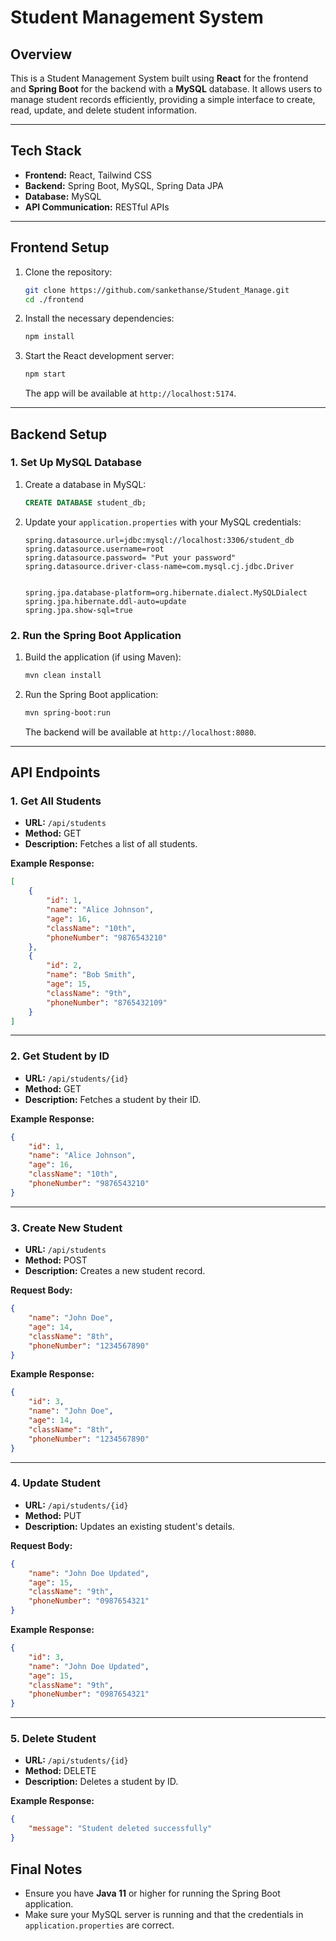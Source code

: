 # **Student Management System**

## **Overview**

This is a Student Management System built using **React** for the frontend and **Spring Boot** for the backend with a **MySQL** database. It allows users to manage student records efficiently, providing a simple interface to create, read, update, and delete student information.

---

## **Tech Stack**

- **Frontend:** React, Tailwind CSS
- **Backend:** Spring Boot, MySQL, Spring Data JPA
- **Database:** MySQL
- **API Communication:** RESTful APIs

---

## **Frontend Setup**

1. Clone the repository:
    ```bash
    git clone https://github.com/sankethanse/Student_Manage.git
    cd ./frontend
    ```

2. Install the necessary dependencies:
    ```bash
    npm install
    ```

3. Start the React development server:
    ```bash
    npm start
    ```
    The app will be available at `http://localhost:5174`.

---

## **Backend Setup**

### **1. Set Up MySQL Database**

1. Create a database in MySQL:
    ```sql
    CREATE DATABASE student_db;
    ```

2. Update your `application.properties` with your MySQL credentials:
    ```properties
    spring.datasource.url=jdbc:mysql://localhost:3306/student_db
    spring.datasource.username=root
    spring.datasource.password= "Put your password"
    spring.datasource.driver-class-name=com.mysql.cj.jdbc.Driver


    spring.jpa.database-platform=org.hibernate.dialect.MySQLDialect
    spring.jpa.hibernate.ddl-auto=update
    spring.jpa.show-sql=true

    ```

### **2. Run the Spring Boot Application**

1. Build the application (if using Maven):
    ```bash
    mvn clean install
    ```

2. Run the Spring Boot application:
    ```bash
    mvn spring-boot:run
    ```

   The backend will be available at `http://localhost:8080`.

---

## **API Endpoints**

### **1. Get All Students**

- **URL:** `/api/students`
- **Method:** GET
- **Description:** Fetches a list of all students.

**Example Response:**
```json
[
    {
        "id": 1,
        "name": "Alice Johnson",
        "age": 16,
        "className": "10th",
        "phoneNumber": "9876543210"
    },
    {
        "id": 2,
        "name": "Bob Smith",
        "age": 15,
        "className": "9th",
        "phoneNumber": "8765432109"
    }
]
```

---

### **2. Get Student by ID**

- **URL:** `/api/students/{id}`
- **Method:** GET
- **Description:** Fetches a student by their ID.

**Example Response:**
```json
{
    "id": 1,
    "name": "Alice Johnson",
    "age": 16,
    "className": "10th",
    "phoneNumber": "9876543210"
}
```

---

### **3. Create New Student**

- **URL:** `/api/students`
- **Method:** POST
- **Description:** Creates a new student record.

**Request Body:**
```json
{
    "name": "John Doe",
    "age": 14,
    "className": "8th",
    "phoneNumber": "1234567890"
}
```

**Example Response:**
```json
{
    "id": 3,
    "name": "John Doe",
    "age": 14,
    "className": "8th",
    "phoneNumber": "1234567890"
}
```

---

### **4. Update Student**

- **URL:** `/api/students/{id}`
- **Method:** PUT
- **Description:** Updates an existing student's details.

**Request Body:**
```json
{
    "name": "John Doe Updated",
    "age": 15,
    "className": "9th",
    "phoneNumber": "0987654321"
}
```

**Example Response:**
```json
{
    "id": 3,
    "name": "John Doe Updated",
    "age": 15,
    "className": "9th",
    "phoneNumber": "0987654321"
}
```

---

### **5. Delete Student**

- **URL:** `/api/students/{id}`
- **Method:** DELETE
- **Description:** Deletes a student by ID.

**Example Response:**
```json
{
    "message": "Student deleted successfully"
}
```

## **Final Notes**

- Ensure you have **Java 11** or higher for running the Spring Boot application.
- Make sure your MySQL server is running and that the credentials in `application.properties` are correct.
